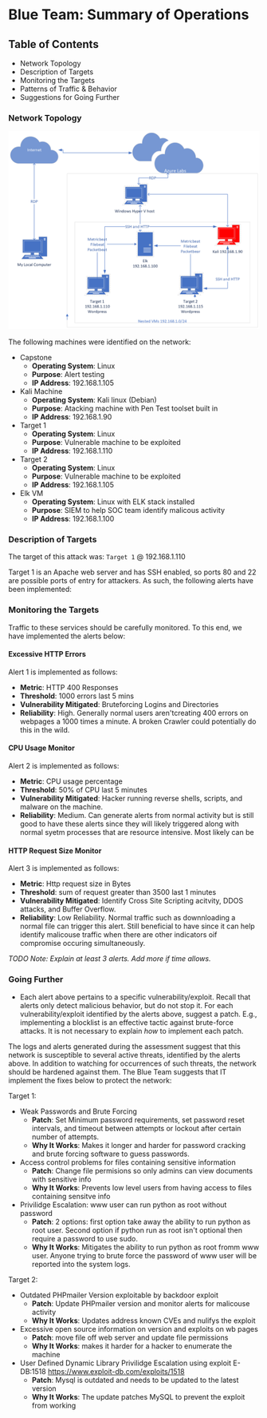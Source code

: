 # Blue Team: Summary of Operations

## Table of Contents
- Network Topology
- Description of Targets
- Monitoring the Targets
- Patterns of Traffic & Behavior
- Suggestions for Going Further

### Network Topology

![network diagram](/Images/diagram.png)

The following machines were identified on the network:
- Capstone
  - **Operating System**: Linux
  - **Purpose**: Alert testing
  - **IP Address**: 192.168.1.105
- Kali Machine
  - **Operating System**: Kali linux (Debian)
  - **Purpose**: Atacking machine with Pen Test toolset built in
  - **IP Address**: 192.168.1.90
- Target 1
  - **Operating System**: Linux
  - **Purpose**: Vulnerable machine to be exploited
  - **IP Address**: 192.168.1.110
- Target 2
  - **Operating System**: Linux
  - **Purpose**: Vulnerable machine to be exploited
  - **IP Address**: 192.168.1.105
- Elk VM 
  - **Operating System**: Linux with ELK stack installed
  - **Purpose**: SIEM to help SOC team identify malicous activity 
  - **IP Address**: 192.168.1.100

### Description of Targets

The target of this attack was: `Target 1` @ 192.168.1.110

Target 1 is an Apache web server and has SSH enabled, so ports 80 and 22 are possible ports of entry for attackers. As such, the following alerts have been implemented:

### Monitoring the Targets

Traffic to these services should be carefully monitored. To this end, we have implemented the alerts below:

#### Excessive HTTP Errors

Alert 1 is implemented as follows:
  - **Metric**: HTTP 400 Responses
  - **Threshold**: 1000 errors last 5 mins
  - **Vulnerability Mitigated**: Bruteforcing Logins and Directories
  - **Reliability**: High. Generally normal users aren'tcreating 400 errors on webpages a 1000 times a minute. A broken Crawler could potentially do this   in the wild. 

#### CPU Usage Monitor
Alert 2 is implemented as follows:
  - **Metric**: CPU usage percentage
  - **Threshold**: 50% of CPU last 5 minutes
  - **Vulnerability Mitigated**: Hacker running reverse shells, scripts, and malware on the machine. 
  - **Reliability**: Medium. Can generate alerts from normal activity but is still good to have these alerts since they will likely triggered along with normal syetm processes that are resource intensive. Most likely can be 

#### HTTP Request Size Monitor
Alert 3 is implemented as follows:
  - **Metric**: Http request size in Bytes
  - **Threshold**: sum of request greater than 3500 last 1 minutes
  - **Vulnerability Mitigated**: Identify Cross Site Scripting acitvity, DDOS attacks, and Buffer Overflow. 
  - **Reliability**: Low Reliability. Normal traffic such as downnloading a normal file can trigger this alert. Still beneficial to have since it can help identify malicouse traffic when there are other indicators oif compromise occuring simultaneously. 

_TODO Note: Explain at least 3 alerts. Add more if time allows._

### Going Further 
- Each alert above pertains to a specific vulnerability/exploit. Recall that alerts only detect malicious behavior, but do not stop it. For each vulnerability/exploit identified by the alerts above, suggest a patch. E.g., implementing a blocklist is an effective tactic against brute-force attacks. It is not necessary to explain _how_ to implement each patch.

The logs and alerts generated during the assessment suggest that this network is susceptible to several active threats, identified by the alerts above. In addition to watching for occurrences of such threats, the network should be hardened against them. The Blue Team suggests that IT implement the fixes below to protect the network:

Target 1:
- Weak Passwords and Brute Forcing 
  - **Patch**: Set Minimum password requirements, set password reset intervals, and timeout between attempts or lockout after certain number of attempts.
  - **Why It Works**: Makes it longer and harder for password cracking and brute forcing software to guess passwords. 
- Access control problems for files containing sensitive information 
  - **Patch**: Change file permisions so only admins can view documents with sensitive info 
  - **Why It Works**: Prevents low level users from having access to files containing sensitve info 
- Privilidge Escalation: www user can run python as root without password
  - **Patch**: 2 options: first option take away the ability to run python as root user. Second option if python run as root isn't optional then require a password to use sudo. 
  - **Why It Works**: Mitigates the ability to run python as root fromm www user. Anyone trying to brute force the password of www user will be reported into the system logs. 

Target 2:
- Outdated PHPmailer Version exploitable by backdoor exploit 
  - **Patch**: Update PHPmailer version and monitor alerts for malicouse activity 
  - **Why It Works**: Updates address known CVEs and  nulifys the exploit
- Excessive open source information on version and exploits on wb pages
  - **Patch**: move file off web server and update file permissions
  - **Why It Works**: makes it harder for a hacker to enumerate the machine
-  User Defined Dynamic Library Privilidge Escalation using exploit E-DB:1518 https://www.exploit-db.com/exploits/1518
    -  **Patch**:  Mysql is outdated and needs to be updated to the latest version
    -  **Why It Works**: The update patches MySQL to prevent the exploit from working

